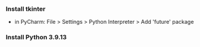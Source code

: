### Install tkinter
- in PyCharm: File > Settings > Python Interpreter > Add 'future' package

### Install Python 3.9.13